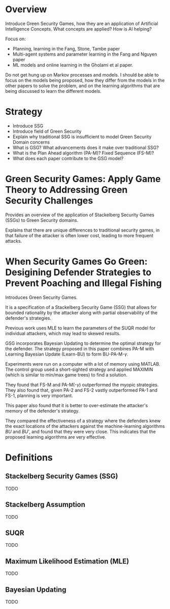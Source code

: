 # Overview

Introduce Green Security Games, how they are an application of Artificial
Intelligence Concepts. What concepts are applied? How is AI helping?

Focus on:

* Planning, learning in the Fang, Stone, Tambe paper
* Multi-agent systems and parameter learning in the Fang and Nguyen paper
* ML models and online learning in the Gholami et al paper.

Do not get hung up on Markov processes and models. I should be able to focus on
the models being proposed, how they differ from the models in the other papers
to solve the problem, and on the learning algorithms that are being discussed
to learn the different models.

# Strategy

* Introduce SSG
* Introduce field of Green Security
* Explain why traditional SSG is insufficient to model Green Security Domain concerns
* What is GSG? What advancements does it make over traditional SSG?
* What is the Plan Ahead algorithm (PA-M)? Fixed Sequence (FS-M)?
* What does each paper contribute to the GSG model?


# Green Security Games: Apply Game Theory to Addressing Green Security Challenges

Provides an overview of the application of Stackelberg Security Games (SSGs) to
Green Security domains.

Explains that there are unique differences to traditional security games, in
that failure of the attacker is often lower cost, leading to more frequent
attacks.

# When Security Games Go Green: Desigining Defender Strategies to Prevent Poaching and Illegal Fishing

Introduces Green Security Games.

It is a specification of a Stackelberg Security Game (SSG) that allows for
bounded rationality by the attacker along with partial observability of the
defender's strategies.

Previous work uses MLE to learn the parameters of the SUQR model for individual
attackers, which may lead to skewed results.

GSG incorporates Bayesian Updating to determine the optimal strategy for the
defender. The strategy proposed in this paper combines PA-M with Learning
Bayesian Update (Learn-BU) to form BU-PA-M-$\gamma$.

Experiments were run on a computer with a lot of memory using MATLAB. The
control group used a short-sighted strategy and applied MAXIMIN (which is
similar to min/max game trees) to find a solution.

They found that FS-M and PA-M(-$\gamma$) outperformed the myopic strategies.
They also found that, given PA-2 and FS-2 vastly outperformed PA-1 and FS-1,
planning is very important.

This paper also found that it is better to over-estimate the attacker's memory
of the defender's strategy.

They compared the effectiveness of a strategy where the defenders knew the
exact locations of the attackers against the machine-learning algorithms *BU*
and *BU$\prime$*, and found that they were very close. This indicates that the
proposed learning algorithms are very effective.



# Definitions

## Stackelberg Security Games (SSG)

TODO

## Stackelberg Assumption

TODO

## SUQR

TODO

## Maximum Likelihood Estimation (MLE)

TODO

## Bayesian Updating

TODO
